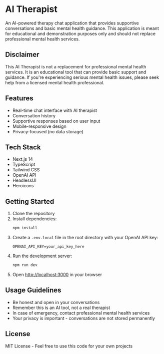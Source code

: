 # AI Therapist

An AI-powered therapy chat application that provides supportive conversations and basic mental health guidance. This application is meant for educational and demonstration purposes only and should not replace professional mental health services.

## Disclaimer

This AI Therapist is not a replacement for professional mental health services. It is an educational tool that can provide basic support and guidance. If you're experiencing serious mental health issues, please seek help from a licensed mental health professional.

## Features

- Real-time chat interface with AI therapist
- Conversation history
- Supportive responses based on user input
- Mobile-responsive design
- Privacy-focused (no data storage)

## Tech Stack

- Next.js 14
- TypeScript
- Tailwind CSS
- OpenAI API
- HeadlessUI
- Heroicons

## Getting Started

1. Clone the repository
2. Install dependencies:
   ```bash
   npm install
   ```
3. Create a `.env.local` file in the root directory with your OpenAI API key:
   ```
   OPENAI_API_KEY=your_api_key_here
   ```
4. Run the development server:
   ```bash
   npm run dev
   ```
5. Open [http://localhost:3000](http://localhost:3000) in your browser

## Usage Guidelines

- Be honest and open in your conversations
- Remember this is an AI tool, not a real therapist
- In case of emergency, contact professional mental health services
- Your privacy is important - conversations are not stored permanently

## License

MIT License - Feel free to use this code for your own projects
